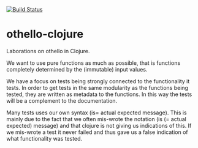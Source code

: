 [![Build Status](https://travis-ci.org/tomas81508/othello-clojure.svg?branch=master)](https://travis-ci.org/tomas81508/othello-clojure)

# othello-clojure
Laborations on othello in Clojure.

We want to use pure functions as much as possible, that is functions completely determined by the (immutable) input
values.

We have a focus on tests being strongly connected to the functionality it tests. In order to get tests in the same
modularity as the functions being tested, they are written as metadata to the functions. In this way the tests will be a
complement to the documentation.

Many tests uses our own syntax (is= actual expected message). This is mainly due to the fact that we often mis-wrote the
notation (is (= actual expected) message) and that clojure is not giving us indications of this. If we mis-wrote a
test it never failed and thus gave us a false indication of what functionality was tested.
